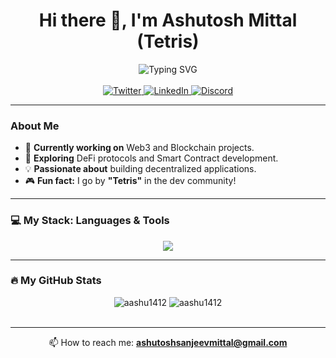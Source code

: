 <div align="center">

# Hi there 👋, I'm Ashutosh Mittal (Tetris)

<img src="https://readme-typing-svg.herokuapp.com?font=Fira+Code&pause=1000&color=00D4FF&center=true&vCenter=true&width=435&lines=Web3+Developer;MERN+Stack+Developer;Blockchain+Enthusiast;Always+Learning+New+Tech" alt="Typing SVG" />

</div>

<br>

<div align="center">

<a href="https://twitter.com/aashutoshmitta9" target="_blank">
  <img src="https://img.shields.io/badge/Twitter-1DA1F2?style=for-the-badge&logo=twitter&logoColor=white" alt="Twitter"/>
</a>
<a href="https://linkedin.com/in/ashutosh-mittal-a8454324b" target="_blank">
  <img src="https://img.shields.io/badge/LinkedIn-0A66C2?style=for-the-badge&logo=linkedin&logoColor=white" alt="LinkedIn"/>
</a>
<a href="https://discord.gg/tetris_638" target="_blank">
  <img src="https://img.shields.io/badge/Discord-7289DA?style=for-the-badge&logo=discord&logoColor=white" alt="Discord"/>
</a>

</div>

---

### About Me

- 🔭 **Currently working on** Web3 and Blockchain projects.
- 🌱 **Exploring** DeFi protocols and Smart Contract development.
- 💡 **Passionate about** building decentralized applications.
- 🎮 **Fun fact:** I go by **"Tetris"** in the dev community!

---

### 💻 My Stack: Languages & Tools

<p align="center">
  <img src="https://skillicons.dev/icons?i=html,css,js,ts,react,nextjs,redux,tailwind,nodejs,express,mongodb,postgresql,mysql,git,linux,graphql,firebase,postman,c,cpp,python,java,arduino,rust,mocha" />
</p>

---

### 🔥 My GitHub Stats

<div align="center">
  <img src="https://github-readme-streak-stats.herokuapp.com/?user=aashu1412&theme=dark" alt="aashu1412" />
  <img src="https://github-readme-stats.vercel.app/api?username=aashu1412&show_icons=true&theme=dark" alt="aashu1412" />
</div>

<br>

---

<div align="center">

📫 How to reach me: **ashutoshsanjeevmittal@gmail.com**

</div>
